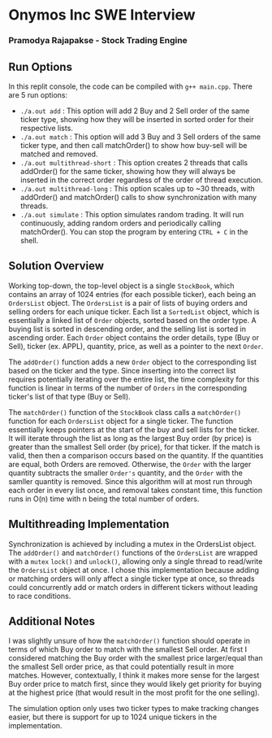 # Onymos Inc SWE Interview
### Pramodya Rajapakse - Stock Trading Engine

## Run Options
In this replit console, the code can be compiled with `g++ main.cpp`.
There are 5 run options:
- `./a.out add` : This option will add 2 Buy and 2 Sell order of the same ticker type, showing how they will be inserted in sorted order for their respective lists.
- `./a.out match` : This option will add 3 Buy and 3 Sell orders of the same ticker type, and then call matchOrder() to show how buy-sell will be matched and removed.
- `./a.out multithread-short` : This option creates 2 threads that calls addOrder() for the same ticker, showing how they will always be inserted in the correct order regardless of the order of thread execution.
- `./a.out multithread-long` : This option scales up to ~30 threads, with addOrder() and matchOrder() calls to show synchronization with many threads. 
- `./a.out simulate` : This option simulates random trading. It will run continuously, adding random orders and periodically calling matchOrder(). You can stop the program by entering `CTRL + C` in the shell.


## Solution Overview
Working top-down, the top-level object is a single `StockBook`, which contains an array of 1024 entries (for each possible ticker), each being an `OrdersList` object. The `OrdersList` is a pair of lists of buying orders and selling orders for each unique ticker. Each list a `SortedList` object, which is essentially a linked list of `Order` objects, sorted based on the order type. A buying list is sorted in descending order, and the selling list is sorted in ascending order. Each `Order` object contains the order details, type (Buy or Sell), ticker (ex. APPL), quantity, price, as well as a pointer to the next `Order`.

The `addOrder()` function adds a new `Order` object to the corresponding list based on the ticker and the type. Since inserting into the correct list requires potentially iterating over the entire list, the time complexity for this function is linear in terms of the number of `Orders` in the corresponding ticker's list of that type (Buy or Sell).

The `matchOrder()` function of the `StockBook` class calls a `matchOrder()` function for each `OrdersList` object for a single ticker. The function essentially keeps pointers at the start of the buy and sell lists for the ticker. It will iterate through the list as long as the largest Buy order (by price) is greater than the smallest Sell order (by price), for that ticker. If the match is valid, then then a comparison occurs based on the quantity. If the quantities are equal, both Orders are removed. Otherwise, the `Order` with the larger quantity subtracts the smaller `Order's` quantity, and the `Order` with the samller quantity is removed. Since this algorithm will at most run through each order in every list once, and removal takes constant time, this function runs in O(n) time  with n being the total number of orders.

## Multithreading Implementation
Synchronization is achieved by including a mutex in the OrdersList object. The `addOrder()` and `matchOrder()` functions of the `OrdersList` are wrapped with a `mutex` `lock()` and `unlock()`, allowing only a single thread to read/write the `OrdersList` object at once. I chose this implementation because adding or matching orders will only affect a single ticker type at once, so threads could concurrently add or match orders in different tickers without leading to race conditions.

## Additional Notes
I was slightly unsure of how the `matchOrder()` function should operate in terms of which Buy order to match with the smallest Sell order. At first I considered matching the Buy order with the smallest price larger/equal than the smallest Sell order price, as that could potentially result in more matches. However, contextually, I think it makes more sense for the largest Buy order price to match first, since they would likely get priority for buying at the highest price (that would result in the most profit for the one selling). 

The simulation option only uses two ticker types to make tracking changes easier, but there is support for up to 1024 unique tickers in the implementation.
